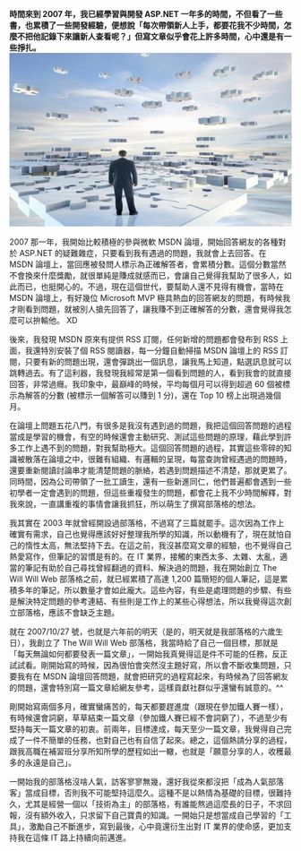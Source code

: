 **時間來到 2007 年，我已經學習與開發 ASP.NET 一年多的時間，不但看了一些書，也累積了一些開發經驗，便想說「每次帶領新人上手，都要花我不少時間，怎麼不把他記錄下來讓新人查看呢？」但寫文章似乎會花上許多時間，心中還是有一些掙扎。**
   ![](83D0728F-C191-24C1-7408-D0176F32E3A4.jpg@700w_0e_1l.jpg) 

2007 那一年，我開始比較積極的參與微軟 MSDN 論壇，開始回答網友的各種對於 ASP.NET 的疑難雜症，只要看到我有遇過的問題，我就會上去回答。在 MSDN 論壇上，當回應被發問人標示為正確解答者，會累積分數。這個分數當然不會換來什麼獎勵，就很單純是賺成就感而已，會讓自己覺得我幫助了很多人，如此而已，也挺開心的。不過，現在這個世代，要幫助人還不見得有機會，當時在 MSDN 論壇上，有好幾位 Microsoft MVP 極具熱血的回答網友的問題，有時候我才剛看到問題，就被別人搶先回答了，讓我賺不到正確解答的分數，還會覺得我怎麼可以拚輸他。 XD

 後來，我發現 MSDN 原來有提供 RSS 訂閱，任何新增的問題都會發布到 RSS 上面，我還特別安裝了個 RSS 閱讀器，每一分鐘自動掃描 MSDN 論壇上的 RSS 訂閱，只要有新的問題出現，還會彈跳出一個訊息，讓我馬上知道，點選訊息就可以跳轉過去。有了這利器，我發現我經常是第一個看到問題的人，看到我會的就直接回答，非常過癮。我印象中，最巔峰的時候，平均每個月可以得到超過 60 個被標示為解答的分數 (被標示一個解答可以賺到 1 分)，還在 Top 10 榜上出現過幾個月。

 在論壇上問題五花八門，有很多是我沒有遇到過的問題，我把這個回答問題的過程當成是學習的機會，有空的時候還會主動研究、測試這些問題的原理，藉此學到許多工作上遇不到的問題，對我幫助極大。這個回答問題的過程，其實這些零碎的知識被散落在論壇之中，很難有組織、有邏輯的呈現，每當查詢曾經遇過的問題時，還要重新閱讀討論串才能清楚問題的脈絡，若遇到問題描述不清楚，那就更累了。同時間，因為公司帶領了一批工讀生，還有一些新進同仁，他們普遍都會遇到一些初學者一定會遇到的問題，但這些重複發生的問題，都會花上我不少時間解釋，對我來說，一直講重複的事情會讓我抓狂，所以萌生了撰寫部落格的想法。

 我其實在 2003 年就曾經開設過部落格，不過寫了三篇就罷手。這次因為工作上確實有需求，自己也覺得應該好好整理我所學的知識，所以動機有了，現在就怕自己的惰性太高，無法堅持下去。在這之前，我沒甚麼寫文章的經驗，也不覺得自己熱愛寫作，但筆記的習慣是有的。在 IT 業界，接觸的東西太多、太雜、太亂，適當的筆記有助於自己尋找曾經翻過的資料、解決過的問題，我在開始創立 The Will Will Web 部落格之前，就已經累積了高達 1,200 篇簡短的個人筆記，這是累積多年的筆記，所以數量才會如此龐大。這些內容，有些是處理問題的步驟、有些是解決特定問題的參考連結、有些則是工作上的某些心得想法，所以我覺得這次創立部落格，應該不會缺乏主題。

 就在 2007/10/27 號，也就是六年前的明天（是的，明天就是我部落格的六歲生日），我創立了 The Will Will Web 部落格，我當時給了自己一個目標，那就是「每天無論如何都要發表一篇文章」，一開始我真覺得這是件不可能的任務，反正試試看。剛開始寫的時候，因為很怕會突然沒主題好寫，所以會不斷收集問題，只要我有在 MSDN 論壇回答問題，就會把研究的過程寫起來，有時候為了回答網友的問題，還會特別寫一篇文章給網友參考，這樣貢獻社群似乎還蠻有誠意的。^^

 剛開始寫兩個多月，確實蠻痛苦的，每天都要趕進度（跟現在參加鐵人賽一樣），有時候還會詞窮，草草結束一篇文章（參加鐵人賽已經不會詞窮了），不過至少有堅持每天一篇文章的初衷。前兩年，目標達成，每天至少一篇文章，我覺得自己完成了一件不簡單的任務，也對自己也有自信了起來。總之，這個熱請分享的過程，跟我高職在補習班分享所知所學的歷程如出一轍，也就是「願意分享的人，收穫最多的永遠是自己」。

 一開始我的部落格沒啥人氣，訪客寥寥無幾，還好我從來都沒把「成為人氣部落客」當成目標，否則我不可能堅持這麼久。這種不是以熱情為基礎的目標，很難持久，尤其是經營一個以「技術為主」的部落格，有誰能熬過這麼長的日子，不求回報，沒有額外收入，只求留下自己寶貴的知識。一開始只是想當成自己學習的「工具」，激勵自己不斷進步，寫到最後，心中竟還衍生出對 IT 業界的使命感，更加支持我在這條 IT 路上持續向前邁進。